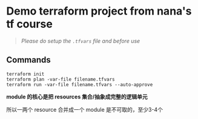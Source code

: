 <!-- @format -->

# Demo terraform project from nana's tf course

> _Please do setup the `.tfvars` file and before use_

## Commands

```
terraform init
terraform plan -var-file filename.tfvars
terraform run -var-file filename.tfvars --auto-approve
```

**module 的核心是把 resources 集合/抽象成完整的逻辑单元**

所以一两个 resource 合并成一个 module 是不可取的，至少3-4个
